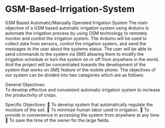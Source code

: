 # GSM-Based-Irrigation-System
GSM Based Automatic/Manually Operated Irrigation System
The main objective of a GSM based automatic irrigation system using Arduino is automate the irrigation process by using GSM technology to remotely monitor and control the irrigation system. The Arduino will be used to collect data from sensors, control the irrigation system, and send the messages to the user about the systems status. The user will be able to send commands to the system via SMS allowing them to modify the irrigation schedule or turn the system on or off from anywhere in the world. And the project will be concentrated towards the development of the system that works on SMS feature of the mobile phone. The objectives of our system can be divided into two 
categories which are as follows:

General Objectives:  
To develop effective and convenient automatic irrigation system to increase the productivity of crops.

Specific Objectives: 
 To develop system that automatically regulate the moisture of the soil.
 To minimize human labor used in irrigation.
 To provide in convenience in accessing the system from anywhere at any time.
 To save the time of the owner for the large fields. 
